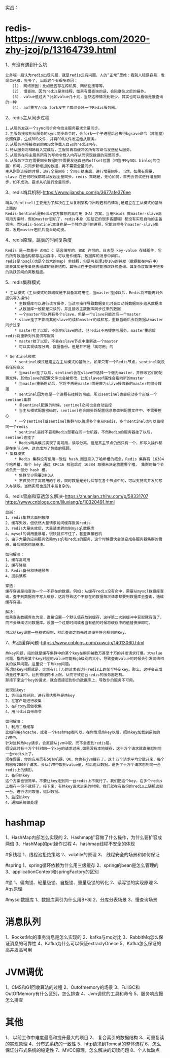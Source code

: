 实战：
# redis-https://www.cnblogs.com/2020-zhy-jzoj/p/13164739.html
1、有没有遇到什么坑

    业务端一般认为redis出现问题，就是redis云有问题，人的“正常”思维：看别人错误容易，发现自己难，扯多了, 出现这个有很多原因：
       (1). 网络原因：比如是否存在跨机房、网络割接等等。
       (2). 慢查询，因为redis是单线程，如果有慢查询的话，会阻塞住之后的操作。 
       (3). value值过大？比如value几十兆，当然这种情况比较少，其实也可以看做是慢查询的一种
       (4). aof重写/rdb fork发生？瞬间会堵一下Redis服务器。
2、redis主从同步过程

    1.从服务发送一个sync同步命令给主服务要求全量同步。
    2.主服务接收到从服务的sync同步命令时，会fork一个子进程后台执行bgsave命令（非阻塞）快照保存，生成RDB文件，并将RDB文件发送给从服务。
    3.从服务再将接收到的RDB文件载入自己的redis内存。
    4.待从服务将RDB载入完成后，主服务再将缓冲区所有写命令发送给从服务。
    5.从服务在将主服务所有的写命令载入内存从而实现数据的完整同步。
    6.从服务下次在需要同步数据时只需要发送自己的offset位置（相当于MySQL binlog的位置）即可，只同步新增加的数据，再不需要全量同步。
    主从刚刚连接的时候，进行全量同步；全同步结束后，进行增量同步。当然，如果有需要，slave 在任何时候都可以发起全量同步。redis 策略是，无论如何，首先会尝试进行增量同步，如不成功，要求从机进行全量同步。

3、redis哨兵机制-https://www.jianshu.com/p/3677afe376ee

    哨兵(Sentinel)主要是为了解决在主从复制架构中出现宕机的情况,是建立在主从模式的基础上面的
    Redis-Sentinel是Redis官方推荐的高可用（HA）方案，当用Reids 做master-slave高可用方案时，假如master宕机了，redis本身（包括它的很多客服端）都没有实现自动的主备切换，而Redis-Sentinel本身也是一个独立运行的进程，它能监控多个master-slave集群，发现master宕机后能自动切换。



4、redis原理，跳表的时间复杂度

    Redis 是一款基于 ANSI C 语言编写的，BSD 许可的，日志型 key-value 存储组件，它的所有数据结构都存在内存中，可以用作缓存、数据库和消息中间件。
    redis是nosql(也是个巨大的map) 单线程，但是可处理1秒10w的并发（数据都在内存中）
    跳表其实是多条链表组成的链表结构，其特点在于查询时能够跳跃式查询。其复杂度取决于链表的跳跃区间的离散程度。


5、redis集群模式

    * 主从模式（主从模式的弊端就是不具备高可用性，当master挂掉以后，Redis将不能再对外提供写入操作）
        * 主数据库可以进行读写操作，当读写操作导致数据变化时会自动将数据同步给从数据库
        * 从数据库一般都是只读的，并且接收主数据库同步过来的数据
        * 一个master可以拥有多个slave，但是一个slave只能对应一个master
        * slave挂了不影响其他slave的读和master的读和写，重新启动后会将数据从master同步过来
        * master挂了以后，不影响slave的读，但redis不再提供写服务，master重启后redis将重新对外提供写服务
        * master挂了以后，不会在slave节点中重新选一个master
        * 可以实现读写分离，数据备份。但是并不是「高可用」的
    
    * Sentinel模式
        * sentinel模式是建立在主从模式的基础上，如果只有一个Redis节点，sentinel就没有任何意义
        * 当master挂了以后，sentinel会在slave中选择一个做为master，并修改它们的配置文件，其他slave的配置文件也会被修改，比如slaveof属性会指向新的master
        * 当master重新启动后，它将不再是master而是做为slave接收新的master的同步数据
        * sentinel因为也是一个进程有挂掉的可能，所以sentinel也会启动多个形成一个sentinel集群
        * 多sentinel配置的时候，sentinel之间也会自动监控
        * 当主从模式配置密码时，sentinel也会同步将配置信息修改到配置文件中，不需要担心
        * 一个sentinel或sentinel集群可以管理多个主从Redis，多个sentinel也可以监控同一个redis
        * sentinel最好不要和Redis部署在同一台机器，不然Redis的服务器挂了以后，sentinel也挂了
        * Redis哨兵模式实现了高可用，读写分离，但是其主节点仍然只有一个，即写入操作都是在主节点中，这也成为了性能的瓶颈。
    * 集群模式
        * Redis 集群没有使用一致性 hash,而是引入了哈希槽的概念，Redis 集群有 16384 个哈希槽，每个 key 通过 CRC16 校验后对 16384 取模来决定放置哪个槽， 集群的每个节点负责一部分 hash 槽。
        * 集群至少需要3主3从
        * 不仅提供了高可用的手段，同时数据是分片保存在各个节点中的，可以支持高并发的写入与读取。当然实现也是其中最复杂的。
        


6、redis雪崩和穿透怎么解决-https://zhuanlan.zhihu.com/p/58331707  https://www.cnblogs.com/liluxiang/p/10320491.html

    血崩：
    1、redis集群大面积故障
    2、缓存失效，但依然大量请求访问缓存服务redis
    3、redis大量失效后，大量请求转向到mysql数据库
    4、mysql的调用量暴增，很快就扛不住了，甚至直接宕机
    5、由于大量的应用服务依赖mysql和redis的服务，这个时候很快会演变成各服务器集群的雪崩，最后网站彻底崩溃。
    
    如何解决：
    1、缓存高可用
    2、缓存降级
    3、Redis备份和快速预热
    4、提前演练
    
    穿透：
    缓存穿透是指查询一个一不存在的数据。例如：从缓存redis没有命中，需要从mysql数据库查询，查不到数据则不写入缓存，这将导致这个不存在的数据每次请求都要到数据库去查询，造成缓存穿透。
    
    解决：
    如果查询数据库也为空，直接设置一个默认值存放到缓存，这样第二次到缓冲中获取就有值了，而不会继续访问数据库。设置一个过期时间或者当有值的时候将缓存中的值替换掉即可。

    可以给key设置一些格式规则，然后查询之前先过滤掉不符合规则的Key。
    
7、热点缓存问题-https://www.cnblogs.com/xuwc/p/14013060.html

    热key问题，指的就是缓存集群中的某个key在瞬间被数万甚至十万的并发请求打爆。大value问题，指的是某个key对应的value可能有gb级别的大小，导致查询value的时候会引发网络相关的故障问题。这里说一下热key问题。
    所谓热key问题就是，突然有几十万的请求去访问redis上的某个特定key。那么，这样会造成流量过于集中，达到物理网卡上限，从而导致这台redis的服务器宕机。
    那接下来这个key的请求，就会直接怼到你的数据库上，导致你的服务不可用。

    发现热key:
    1、凭借业务经验，进行预估哪些是热key
    2、在客户端进行收集
    3、在Proxy层做收集
    4、用redis自带命令
    
    如何解决：
    1、利用二级缓存
    比如利用ehcache，或者一个HashMap都可以。在你发现热key以后，把热key加载到系统的JVM中。
    针对这种热key请求，会直接从jvm中取，而不会走到redis层。
    假设此时有十万个针对同一个key的请求过来,如果没有本地缓存，这十万个请求就直接怼到同一台redis上了。
    现在假设，你的应用层有50台机器，OK，你也有jvm缓存了。这十万个请求平均分散开来，每个机器有2000个请求，会从JVM中取到value值，然后返回数据。避免了十万个请求怼到同一台redis上的情形。
    2、备份热key
    这个方案也很简单。不要让key走到同一台redis上不就行了。我们把这个key，在多个redis上都存一份不就好了。接下来，有热key请求进来的时候，我们就在有备份的redis上随机选取一台，进行访问取值，返回数据。
    3、监控热key
    4、通知系统做处理

# hashmap
1、HashMap内部怎么实现的
2、Hashmap扩容做了什么操作，为什么要扩容成两倍
3、HashMap的put操作过程
4、hashmap线程不安全的体现

#多线程
1、线程池拒绝策略
2、volatile的原理
3、	线程安全的场景和如何保证

#spring
1、spring循环依赖为什么用三级缓存
2、spring的bean是怎么管理的
3、applicationContext和springFactory的区别

#锁
1、偏向锁、轻量级锁、自旋锁、重量级锁的转化
2、读写锁的实现原理
3、Aqs原理

#mysql数据库
1、数据库索引为什么用B+树
2、分库分表场景
3、慢查询场景

# 消息队列
1、RocketMq的事务消息是怎么实现的
2、kafka与mq对比
3、RabbitMq怎么保证消息的可靠性
4、Kafka为什么可以保证extraclyOnece
5、Kafka怎么保证的高并发高可用

# JVM调优
1、CMS和G1回收算法的过程
2、Outofmemory的场景
3、FullGC和OutOfMemory有什么区别，怎么排查
4、Jvm调优的工具和命令
5、服务响应慢怎么排查

# 其他
1、	以前工作中难度最高和提升最大的项目
2、	复合索引的数据结构
3、可重复读的实现原理
4、分布式系统的一致性
5、http请求到Tomcat的整体流程
6、怎么保证分布式系统的稳定性
7、MVCC原理，怎么解决的幻读问题
8、个人优缺点